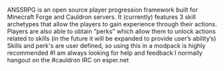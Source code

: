 ANSSRPG is an open source player progression framework built for Minecraft Forge and Cauldron servers. 
It (currently) features 3 skill archetypes that allow the players to gain experience through their actions.
Players are also able to obtain “perks” which allow them to unlock actions related to skills (in the future it will be expanded to provide user’s ability’s) 
Skills and perk's are user defined, so using this in a modpack is highly recommended
#I am always looking for help and feedback
I normally hangout on the #cauldron IRC on esper.net
